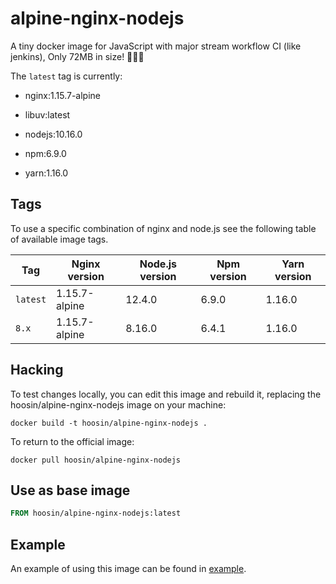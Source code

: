 # alpine-nginx-nodejs

A tiny docker image for JavaScript with major stream workflow CI (like jenkins), Only 72MB in size! 🎉🎉🎉


The ```latest``` tag is currently:

- nginx:1.15.7-alpine

- libuv:latest

- nodejs:10.16.0

- npm:6.9.0

- yarn:1.16.0

## Tags

To use a specific combination of nginx and node.js see the following table of available image tags.

Tag | Nginx version | Node.js version | Npm version | Yarn version
--- | --- | --- | --- | ---
`latest` | 1.15.7-alpine | 12.4.0 | 6.9.0 | 1.16.0
`8.x` | 1.15.7-alpine | 8.16.0 | 6.4.1 | 1.16.0

## Hacking

To test changes locally, you can edit this image and rebuild it, replacing the hoosin/alpine-nginx-nodejs image on your machine:

```shell
docker build -t hoosin/alpine-nginx-nodejs .
```

To return to the official image:

```shell
docker pull hoosin/alpine-nginx-nodejs
```

## Use as base image
```Dockerfile
FROM hoosin/alpine-nginx-nodejs:latest
```

## Example
An example of using this image can be found in [example](https://github.com/hoosin/alpine-nginx-nodejs/tree/master/example).
